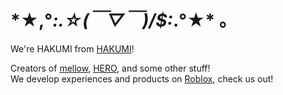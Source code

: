 # \*★,°*:.☆(￣▽￣)/$:*.°★\* 。
We're HAKUMI from [HAKUMI](https://hakumi.cafe/team/hakumi)!

Creators of [mellow](https://github.com/hakusoda/mellow), [HERO](https://github.com/hero-devs/HERO), and some other stuff!<br/>
We develop experiences and products on [Roblox](https://www.roblox.com/groups/14242138), check us out!
